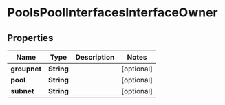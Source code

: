 
# PoolsPoolInterfacesInterfaceOwner

## Properties
Name | Type | Description | Notes
------------ | ------------- | ------------- | -------------
**groupnet** | **String** |  |  [optional]
**pool** | **String** |  |  [optional]
**subnet** | **String** |  |  [optional]



